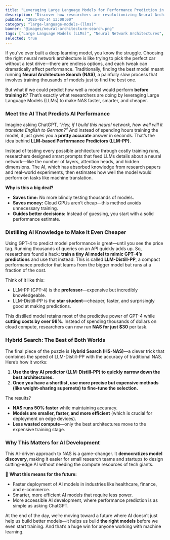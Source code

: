 ```yaml
---
title: "Leveraging Large Language Models for Performance Prediction in Neural Architecture Search"
description: "Discover how researchers are revolutionizing Neural Architecture Search (NAS) by leveraging Large Language Models (LLMs) to predict model performance before training—making AI development faster, smarter, and more cost-efficient."
pubDate: "2025-02-14 13:00:00"
category: "large-language-models-(llms)"
banner: "@images/neural-architecture-search.png"
tags: ["Large Language Models (LLMs)", "Neural Network Architectures", "AI", "Data", "Multimodal Learning"]
selected: true
---
```





If you've ever built a deep learning model, you know the struggle. Choosing the right neural network architecture is like trying to pick the perfect car without a test drive—there are endless options, and each tweak can dramatically affect performance. Traditionally, finding the best model meant running **Neural Architecture Search (NAS)**, a painfully slow process that involves training thousands of models just to find the best one.

But what if we could predict how well a model would perform **before training it**? That’s exactly what researchers are doing by leveraging Large Language Models (LLMs) to make NAS faster, smarter, and cheaper.


### **Meet the AI That Predicts AI Performance**
Imagine asking ChatGPT, *“Hey, if I build this neural network, how well will it translate English to German?”* And instead of spending hours training the model, it just gives you a **pretty accurate** answer in seconds. That’s the idea behind **LLM-based Performance Predictors (LLM-PP).**

Instead of testing every possible architecture through costly training runs, researchers designed smart prompts that feed LLMs details about a neural network—like the number of layers, attention heads, and hidden dimensions. The AI, which has absorbed knowledge from research papers and real-world experiments, then estimates how well the model would perform on tasks like machine translation.

**Why is this a big deal?**  
- **Saves time:** No more blindly testing thousands of models.
- **Saves money:** Cloud GPUs aren’t cheap—this method avoids unnecessary training.
- **Guides better decisions:** Instead of guessing, you start with a solid performance estimate.


### **Distilling AI Knowledge to Make It Even Cheaper**
Using GPT-4 to predict model performance is great—until you see the price tag. Running thousands of queries on an API quickly adds up. So, researchers found a hack: **train a tiny AI model to mimic GPT-4’s predictions** and use that instead. This is called **LLM-Distill-PP**, a compact performance predictor that learns from the bigger model but runs at a fraction of the cost.

Think of it like this:  
- LLM-PP (GPT-4) is the **professor**—expensive but incredibly knowledgeable.
- LLM-Distill-PP is the **star student**—cheaper, faster, and surprisingly good at making predictions.

This distilled model retains most of the predictive power of GPT-4 while **cutting costs by over 98%**. Instead of spending thousands of dollars on cloud compute, researchers can now run **NAS for just $30** per task.


### **Hybrid Search: The Best of Both Worlds**
The final piece of the puzzle is **Hybrid Search (HS-NAS)**—a clever trick that combines the speed of LLM-Distill-PP with the accuracy of traditional NAS. Here’s how it works:
1. **Use the tiny AI predictor (LLM-Distill-PP) to quickly narrow down the best architectures.**
2. **Once you have a shortlist, use more precise but expensive methods (like weight-sharing supernets) to fine-tune the selection.**

The results?  
- **NAS runs 50% faster** while maintaining accuracy.  
- **Models are smaller, faster, and more efficient** (which is crucial for deployment on edge devices).  
- **Less wasted compute**—only the best architectures move to the expensive training stage.


### **Why This Matters for AI Development**
This AI-driven approach to NAS is a game-changer. It **democratizes model discovery**, making it easier for small research teams and startups to design cutting-edge AI without needing the compute resources of tech giants.

🚀 **What this means for the future:**  
- Faster deployment of AI models in industries like healthcare, finance, and e-commerce.  
- Smarter, more efficient AI models that require less power.  
- More accessible AI development, where performance prediction is as simple as asking ChatGPT.

At the end of the day, we’re moving toward a future where AI doesn’t just help us build better models—it helps us build **the right models** before we even start training. And that’s a huge win for anyone working with machine learning.
